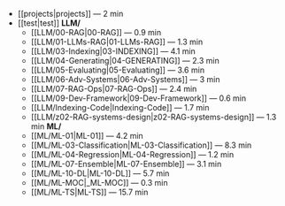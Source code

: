 
<!-- toc:start -->

- [[projects|projects]] — 2 min
- [[test|test]]
**LLM/**
  - [[LLM/00-RAG|00-RAG]] — 0.9 min
  - [[LLM/01-LLMs-RAG|01-LLMs-RAG]] — 1.3 min
  - [[LLM/03-Indexing|03-INDEXING]] — 4.1 min
  - [[LLM/04-Generating|04-GENERATING]] — 2.3 min
  - [[LLM/05-Evaluating|05-Evaluating]] — 3.6 min
  - [[LLM/06-Adv-Systems|06-Adv-Systems]] — 3 min
  - [[LLM/07-RAG-Ops|07-RAG-Ops]] — 2.4 min
  - [[LLM/09-Dev-Framework|09-Dev-Framework]] — 0.6 min
  - [[LLM/Indexing-Code|Indexing-Code]] — 1.7 min
  - [[LLM/z02-RAG-systems-design|z02-RAG-systems-design]] — 1.3 min
**ML/**
  - [[ML/ML-01|ML-01]] — 4.2 min
  - [[ML/ML-03-Classification|ML-03-Classification]] — 8.3 min
  - [[ML/ML-04-Regression|ML-04-Regression]] — 1.2 min
  - [[ML/ML-07-Ensemble|ML-07-Ensemble]] — 3.1 min
  - [[ML/ML-10-DL|ML-10-DL]] — 5.7 min
  - [[ML/ML-MOC|_ML-MOC]] — 0.3 min
  - [[ML/ML-TS|ML-TS]] — 15.7 min

<!-- toc:end -->
